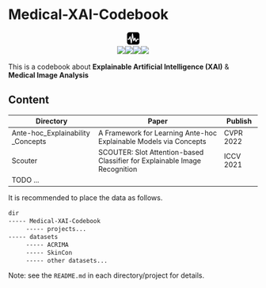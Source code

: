 # Medical-XAI-Codebook

<div align=center>
<img src="figures/cover.png" style="zoom:10%;" width="250px"/>
</div>

<div align=center>
<img src="https://img.shields.io/badge/python-3.10-blue"/><img src="https://img.shields.io/badge/pytorch-1.12-blue"/><img src="https://img.shields.io/badge/build-passing-brightgreen"/><img src="https://img.shields.io/badge/dynamic/json?color=ff69b4&label=stars&query=%24.data.totalSubs&url=https%3A%2F%2Fapi.spencerwoo.com%2Fsubstats%2F%3Fsource%3Dgithub%26queryKey%3Dtommy-bie"/>
</div>

This is a codebook about **Explainable Artificial Intelligence (XAI)** & **Medical Image Analysis**



## Content

| Directory                         | Paper                                                        | Publish   |
| --------------------------------- | ------------------------------------------------------------ | --------- |
| Ante-hoc_Explainability _Concepts | A Framework for Learning Ante-hoc Explainable Models via Concepts | CVPR 2022 |
| Scouter                           | SCOUTER: Slot Attention-based Classifier for Explainable Image Recognition | ICCV 2021 |
| TODO ...                          |                                                              |           |



It is recommended to place the data as follows.

```
dir
----- Medical-XAI-Codebook
	 ----- projects...
----- datasets
	 ----- ACRIMA
	 ----- SkinCon
	 ----- other datasets...
```



Note: see the `README.md` in each directory/project for details.
